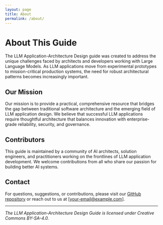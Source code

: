 ```yaml
---
layout: page
title: About
permalink: /about/
---
```


# About This Guide

The LLM Application-Architecture Design guide was created to address the unique challenges faced by architects and developers working with Large Language Models. As LLM applications move from experimental prototypes to mission-critical production systems, the need for robust architectural patterns becomes increasingly important.

## Our Mission

Our mission is to provide a practical, comprehensive resource that bridges the gap between traditional software architecture and the emerging field of LLM application design. We believe that successful LLM applications require thoughtful architecture that balances innovation with enterprise-grade reliability, security, and governance.

## Contributors

This guide is maintained by a community of AI architects, solution engineers, and practitioners working on the frontlines of LLM application development. We welcome contributions from all who share our passion for building better AI systems.

## Contact

For questions, suggestions, or contributions, please visit our [GitHub repository](https://github.com/yourusername/llm-architecture-guide) or reach out to us at [your-email@example.com].

---

*The LLM Application-Architecture Design Guide is licensed under Creative Commons BY-SA-4.0.* 